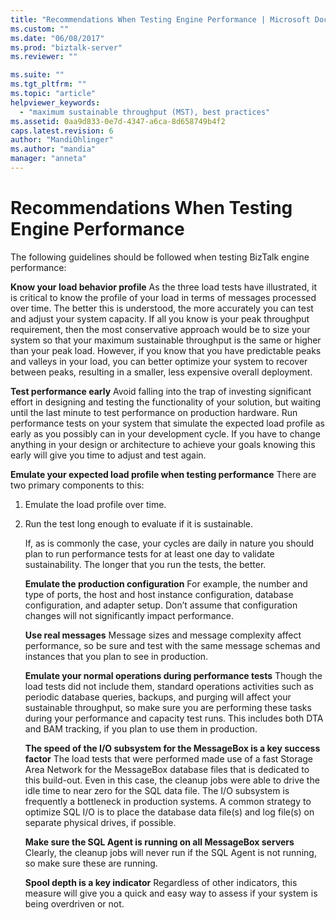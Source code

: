 ```yaml
---
title: "Recommendations When Testing Engine Performance | Microsoft Docs"
ms.custom: ""
ms.date: "06/08/2017"
ms.prod: "biztalk-server"
ms.reviewer: ""

ms.suite: ""
ms.tgt_pltfrm: ""
ms.topic: "article"
helpviewer_keywords: 
  - "maximum sustainable throughput (MST), best practices"
ms.assetid: 0aa9d833-0e7d-4347-a6ca-8d658749b4f2
caps.latest.revision: 6
author: "MandiOhlinger"
ms.author: "mandia"
manager: "anneta"
---
```

# Recommendations When Testing Engine Performance
The following guidelines should be followed when testing BizTalk engine performance:  
  
 **Know your load behavior profile** As the three load tests have illustrated, it is critical to know the profile of your load in terms of messages processed over time.  The better this is understood, the more accurately you can test and adjust your system capacity. If all you know is your peak throughput requirement, then the most conservative approach would be to size your system so that your maximum sustainable throughput is the same or higher than your peak load. However, if you know that you have predictable peaks and valleys in your load, you can better optimize your system to recover between peaks, resulting in a smaller, less expensive overall deployment.  
  
 **Test performance early** Avoid falling into the trap of investing significant effort in designing and testing the functionality of your solution, but waiting until the last minute to test performance on production hardware. Run performance tests on your system that simulate the expected load profile as early as you possibly can in your development cycle. If you have to change anything in your design or architecture to achieve your goals knowing this early will give you time to adjust and test again.  
  
 **Emulate your expected load profile when testing performance** There are two primary components to this:  
  
1. Emulate the load profile over time.  
  
2. Run the test long enough to evaluate if it is sustainable.  
  
   If, as is commonly the case, your cycles are daily in nature you should plan to run performance tests for at least one day to validate sustainability. The longer that you run the tests, the better.  
  
   **Emulate the production configuration** For example, the number and type of ports, the host and host instance configuration, database configuration, and adapter setup. Don’t assume that configuration changes will not significantly impact performance.  
  
   **Use real messages** Message sizes and message complexity affect performance, so be sure and test with the same message schemas and instances that you plan to see in production.  
  
   **Emulate your normal operations during performance tests** Though the load tests did not include them, standard operations activities such as periodic database queries, backups, and purging will affect your sustainable throughput, so make sure you are performing these tasks during your performance and capacity test runs. This includes both DTA and BAM tracking, if you plan to use them in production.  
  
   **The speed of the I/O subsystem for the MessageBox is a key success factor** The load tests that were performed made use of a fast Storage Area Network for the MessageBox database files that is dedicated to this build-out. Even in this case, the cleanup jobs were able to drive the idle time to near zero for the SQL data file. The I/O subsystem is frequently a bottleneck in production systems. A common strategy to optimize SQL I/O is to place the database data file(s) and log file(s) on separate physical drives, if possible.  
  
   **Make sure the SQL Agent is running on all MessageBox servers** Clearly, the cleanup jobs will never run if the SQL Agent is not running, so make sure these are running.  
  
   **Spool depth is a key indicator** Regardless of other indicators, this measure will give you a quick and easy way to assess if your system is being overdriven or not.